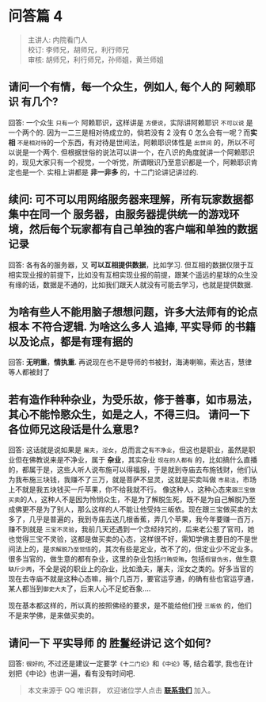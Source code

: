 # 问答篇 4

> 主讲人: 内院看门人 <br />
> 校订: 李师兄，胡师兄，利行师兄 <br />
> 审核: 胡师兄，利行师兄，孙师姐，黄兰师姐 <br />

## 请问一个有情，每一个众生，例如人, 每个人的 **阿赖耶识** 有几个?

回答: 一个众生 `只有一个` 阿赖耶识，这样讲是 `方便说`，实际讲阿赖耶识 `不可以说` 是一个两个的. 因为一二三是相对待成立的，倘若没有 2 没有 0 怎么会有一呢？而**实相** `不是相对待`的一个东西，有对待是世间法，阿赖耶识体性是 `出世间` 的，所以不可以说是一个两个. 但根据世俗的说法可以讲一个，在八识的角度就讲一个阿赖耶识的，现见大家只有一个视觉，一个听觉，所谓眼识乃至意识都是一个，阿赖耶识肯定也是一个. 实相上讲都是 **非一非多** 的，十二门论讲记讲过的.

## 续问: 可不可以用网络服务器来理解，所有玩家数据都集中在同一个 **服务器**，由服务器提供统一的游戏环境，然后每个玩家都有自己单独的客户端和单独的数据记录

回答: 各有各的服务器，又 **可以互相提供数据**，比如学习. 但互相的数据仅限于互相实现业报的前提下，比如没有互相实现业报的前提，跟某个遥远的星球的众生没有缘的话，数据是不通的，比如我们跟天人就没有可能去学习，也就是提供数据.

## 为啥有些人不能用脑子想想问题，许多大法师有的论点根本 **不符合逻辑**. 为啥这么多人 **追捧**, **平实导师** 的书籍以及论点，都是有理有据的

回答: **无明重**，**情执重**. 再说现在也不是导师的书被封，海涛喇嘛，索达吉，慧律等人都被封了

## **若有造作种种杂业，为受乐故，修于善事，如市易法，其心不能怜愍众生，如是之人，不得三归。** 请问一下各位师兄这段话是什么意思?

回答: 这话就是说如果是 `屠夫`，`淫女`，总而言之`有不净业`，但这也是职业，虽然是职业但在佛教说来是不净业，属于 **杂业**，其实杂业 `现在的人都有` 的，比如搞什么直播的，都属于是，这些人听人说布施可以得福报，于是就到寺庙去布施钱财，他们认为我布施三块钱，我赚不了三万，就是菩萨不显灵，这就是买卖叫做 `市易法`，市场上不就是我五块钱买一斤苹果，你不给我就不行。 像这种人，这种心态来`跟三宝做买卖`的人，这种人不是因为怜悯众生，不是为了解脱生死，既不是为自己解脱乃至成佛更不是为了别人，那么这样的人不能让他受持三皈依。现在跟三宝做买卖的太多了，几乎是普遍的，我到寺庙去送几根香蕉，弄几个苹果，我今年要赚一百万，赚不到就是 `三宝不灵验`，我前几天还遇到一个念经持咒的，后来老公惹了官司，她也觉得三宝不灵验，这都是做买卖的心态，这样很不好，需知学佛主要目的不是世间法上的，是`求解脱乃至觉悟`的，其次有些是定业，改不了的，但定业少不定业多。很多当官的，做生意的都有杂业，这里的杂业包括`行贿受贿`，包括`假冒伪劣`，做生意`缺斤少两`，不全是说的职业上的杂业，比如渔夫，屠夫，淫女之类的。好多当官的现在去寺庙不就是这种心态嘛，捐个几百万，要官运亨通，的确有些也官运亨通，某人都当到`御史大夫`了，后来人心不足蛇吞象....

现在基本都这样的，所以真的按照佛经的要求，是不能给他们授 `三皈依` 的，他们不是来学佛，是来做买卖的。

## 请问一下 **平实导师** 的 **胜鬘经讲记** 这个如何?

回答: `很好的`, 不过还是建议一定要学`《十二门论》`和`《中论》`等, 结合着学, 我也在计划把《中论》也讲一遍，看有没有时间吧.

> 本文来源于 QQ 唯识群， 欢迎诸位学人点击 **[联系我们](https://mp.weixin.qq.com/s/lZCfWjmLjgNR165Tx4_bCQ)** 加入。
